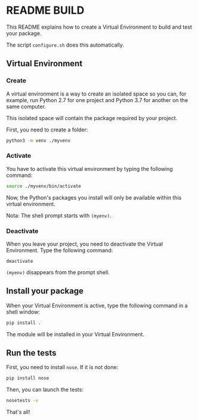 # README BUILD

This README explains how to create a Virtual Environment to build and test your package.

The script `configure.sh` does this automatically.


## Virtual Environment

### Create

A virtual environment is a way to create an isolated space so you can, for example, run Python 2.7 for one project and Python 3.7 for another on the same computer.

This isolated space will contain the package required by your project.

First, you need to create a folder:

```bash
python3 -m venv ./myvenv
```


### Activate

You have to activate this virtual environment by typing the following command:

```bash
source ./myvenv/bin/activate
```

Now, the Python's packages you install will only be available within this virtual environment.

Nota:
The shell prompt starts with `(myenv)`.


### Deactivate

When you leave your project, you need to deactivate the Virtual Environment. Type the following command:

```
deactivate
```

`(myenv)` disappears from the prompt shell.


## Install your package

When your Virtual Environment is active, type the following command in a shell window:

```bash
pip install .
```

The module will be installed in your Virtual Environment.


## Run the tests

First, you need to install `nose`. If it is not done:

```bash
pip install nose
```

Then, you can launch the tests:

```bash
nosetests -v
```


That's all!
